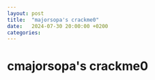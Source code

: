 ```yaml
---
layout: post
title:  "majorsopa's crackme0"
date:   2024-07-30 20:00:00 +0200
categories:
---
```


# cmajorsopa's crackme0


